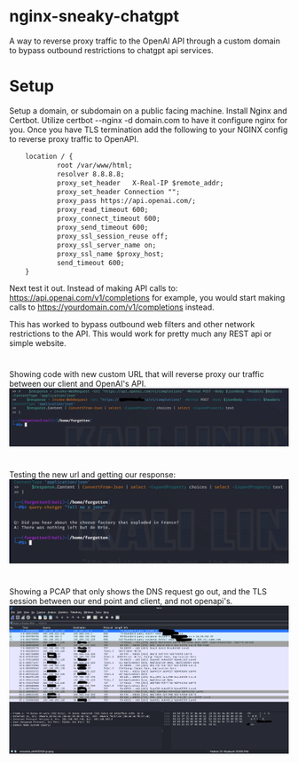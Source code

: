 # nginx-sneaky-chatgpt
A way to reverse proxy traffic to the OpenAI API through a custom domain to bypass outbound restrictions to chatgpt api services. 

# Setup 
Setup a domain, or subdomain on a public facing machine.  Install Nginx and Certbot. Utilize certbot --nginx -d domain.com to have it configure nginx for you. 
Once you have TLS termination add the following to your NGINX config to reverse proxy traffic to OpenAPI.

        location / {
                root /var/www/html;
                resolver 8.8.8.8;
                proxy_set_header   X-Real-IP $remote_addr;
                proxy_set_header Connection "";
                proxy_pass https://api.openai.com/;
                proxy_read_timeout 600;
                proxy_connect_timeout 600;
                proxy_send_timeout 600;
                proxy_ssl_session_reuse off;
                proxy_ssl_server_name on;
                proxy_ssl_name $proxy_host;
                send_timeout 600;
        }

Next test it out.  Instead of making API calls to:  https://api.openai.com/v1/completions for example, you would start making calls to https://yourdomain.com/v1/completions instead. 

This has worked to bypass outbound web filters and other network restrictions to the API.  This would work for pretty much any REST api or simple website. 

#
Showing code with new custom URL that will reverse proxy our traffic between our client and OpenAI's API. 
![](Testing1.png)
#
Testing the new url and getting our response:
![](Testing2.png)
#
Showing a PCAP that only shows the DNS request go out, and the TLS session between our end point and client, and not openapi's. 
![](Testing3.png)
